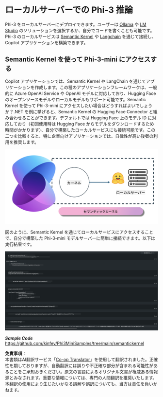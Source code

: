 <!--
CO_OP_TRANSLATOR_METADATA:
{
  "original_hash": "bcf5dd7031db0031abdb9dd0c05ba118",
  "translation_date": "2025-05-08T05:56:44+00:00",
  "source_file": "md/01.Introduction/03/Local_Server_Inference.md",
  "language_code": "ja"
}
-->
# **ローカルサーバーでの Phi-3 推論**

Phi-3 をローカルサーバーにデプロイできます。ユーザーは [Ollama](https://ollama.com) や [LM Studio](https://llamaedge.com) のソリューションを選択するか、自分でコードを書くことも可能です。Phi-3 のローカルサービスは [Semantic Kernel](https://github.com/microsoft/semantic-kernel?WT.mc_id=aiml-138114-kinfeylo) や [Langchain](https://www.langchain.com/) を通じて接続し、Copilot アプリケーションを構築できます。

## **Semantic Kernel を使って Phi-3-mini にアクセスする**

Copilot アプリケーションでは、Semantic Kernel や LangChain を通じてアプリケーションを作成します。この種のアプリケーションフレームワークは、一般的に Azure OpenAI Service や OpenAI モデルに対応しており、Hugging Face のオープンソースモデルやローカルモデルもサポート可能です。Semantic Kernel を使って Phi-3-mini にアクセスしたい場合はどうすればよいでしょうか？.NET を例に挙げると、Semantic Kernel の Hugging Face Connector と組み合わせることができます。デフォルトでは Hugging Face 上のモデル ID に対応しており（初回使用時は Hugging Face からモデルをダウンロードするため時間がかかります）、自分で構築したローカルサービスにも接続可能です。この二つを比較すると、特に企業向けアプリケーションでは、自律性が高い後者の利用を推奨します。

![sk](../../../../../translated_images/sk.d03785c25edc6d445a2e9ae037979e544e0b0c482f43c7617b0324e717b9af62.ja.png)

図のように、Semantic Kernel を通じてローカルサービスにアクセスすることで、自分で構築した Phi-3-mini モデルサーバーに簡単に接続できます。以下は実行結果です。

![skrun](../../../../../translated_images/skrun.5aafc1e7197dca2020eefcaeaaee184d29bb0cf1c37b00fd9c79acc23a6dc8d2.ja.png)

***Sample Code*** https://github.com/kinfey/Phi3MiniSamples/tree/main/semantickernel

**免責事項**：  
本書類はAI翻訳サービス「[Co-op Translator](https://github.com/Azure/co-op-translator)」を使用して翻訳されました。正確性を期しておりますが、自動翻訳には誤りや不正確な部分が含まれる可能性があることをご承知おきください。原文の言語によるオリジナル文書が権威ある情報源とみなされます。重要な情報については、専門の人間翻訳を推奨いたします。本翻訳の使用により生じたいかなる誤解や誤訳についても、当方は責任を負いかねます。